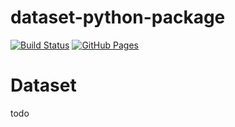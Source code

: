# dataset-python-package
[![Build Status](https://travis.ibm.com/AI4SCR-DEV/dataset.svg?token=bmUqdLriQp1g3yv7TJC6&branch=master)](https://travis.ibm.com/AI4SCR-DEV/dataset)
[![GitHub Pages](https://img.shields.io/badge/docs-sphinx-blue)](https://pages.github.ibm.com/art-zurich/dataset-python-package/)

# Dataset
todo